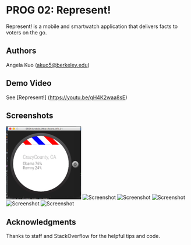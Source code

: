 # PROG 02: Represent!

Represent! is a mobile and smartwatch application that delivers facts to voters on the go.

## Authors

Angela Kuo ([akuo5@berkeley.edu](mailto:akuo5@berkeley.edu))

## Demo Video

See [Represent!] (https://youtu.be/qH4K2waa8sE)

## Screenshots

<img src="screenshots/Screen.Shot.2016-03-03.at.6.33.03.PM.png" height="200" alt="Screenshot">
<img src="screenshots/Screen.Shot.2016-03-03.at.6.33.10.PM.png height="200" alt="Screenshot">
<img src="screenshots/Screen.Shot.2016-03-03.at.6.33.20.PM.png height="200" alt="Screenshot">
<img src="screenshots/Screenshot_2016-03-03-18-29-25.png height="400" alt="Screenshot">
<img src="screenshots/Screenshot_2016-03-03-18-30-01.png height="200" alt="Screenshot">
<img src="screenshots/Screenshot_2016-03-03-18-30-10.png height="200" alt="Screenshot">

## Acknowledgments

Thanks to staff and StackOverflow for the helpful tips and code.
